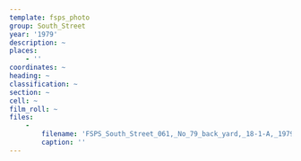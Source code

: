 ```yaml
---
template: fsps_photo
group: South_Street
year: '1979'
description: ~
places:
    - ''
coordinates: ~
heading: ~
classification: ~
section: ~
cell: ~
film_roll: ~
files:
    -
        filename: 'FSPS_South_Street_061,_No_79_back_yard,_18-1-A,_1979.png'
        caption: ''
---
```

